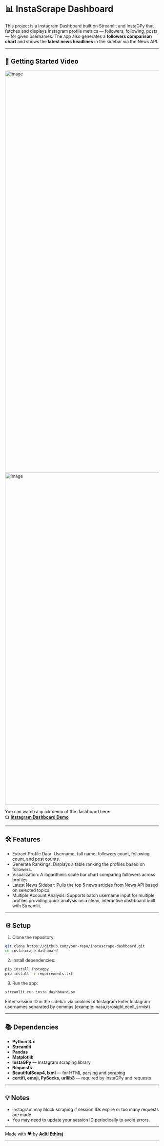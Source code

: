 # 📊 InstaScrape Dashboard

This project is a Instagram Dashboard built on Streamlit and InstaGPy that fetches and displays Instagram profile metrics — followers, following, posts — for given usernames.
The app also generates a **followers comparison chart** and shows the **latest news headlines** in the sidebar via the News API.

---

## 🎥 Getting Started Video

<img width="2511" height="1315" alt="image" src="https://github.com/user-attachments/assets/e75051a0-4339-4465-9ad0-80aa910b2932" />
<img width="2077" height="1085" alt="image" src="https://github.com/user-attachments/assets/eb927f30-4651-4fa7-8fa4-53033111fef6" />




You can watch a quick demo of the dashboard here:  
📺 **[Instagram Dashboard Demo](https://youtu.be/your-demo-link)**

---

## 🛠 Features

- Extract Profile Data: Username, full name, followers count, following count, and post counts.
- Generate Rankings: Displays a table ranking the profiles based on followers.
- Visualization: A logarithmic scale bar chart comparing followers across profiles.
- Latest News Sidebar: Pulls the top 5 news articles from News API based on selected topics.
- Multiple Account Analysis: Supports batch username input for multiple profiles providing quick analysis on a clean, interactive dashboard built with Streamlit.

---

## ⚙ Setup

1. Clone the repository:
```bash
git clone https://github.com/your-repo/instascrape-dashboard.git
cd instascrape-dashboard
```
2. Install dependencies:
```bash
pip install instagpy
pip install -r requirements.txt
```
3. Run the app:
```bash
streamlit run insta_dashboard.py
```
Enter session ID in the sidebar via cookies of Instagram
Enter Instagram usernames separated by commas
(example: nasa,isrosight,ecell_srmist)

---

## 📚 Dependencies

- **Python 3.x**
- **Streamlit**
- **Pandas**
- **Matplotlib**
- **InstaGPy** — Instagram scraping library
- **Requests**
- **BeautifulSoup4, lxml** — for HTML parsing and scraping
- **certifi, emoji, PySocks, urllib3** — required by InstaGPy and requests

---

## 💡 Notes

- Instagram may block scraping if session IDs expire or too many requests are made.
- You may need to update your session ID periodically to avoid errors.

---

Made with ❤️ by **Aditi Ethiraj**

---
